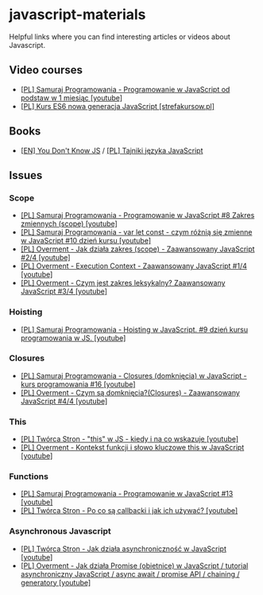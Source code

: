 # javascript-materials
Helpful links where you can find interesting articles or videos about Javascript.

## Video courses
* [[PL] Samuraj Programowania - Programowanie w JavaScript od podstaw w 1 miesiąc [youtube]](https://www.youtube.com/playlist?list=PLTs20Q-BTEMPRSzhrlAuu7yus1BuOLVrS)
* [[PL] Kurs ES6 nowa generacja JavaScript [strefakursow.pl]](https://strefakursow.pl/kursy/programowanie/kurs_es6_nowa_generacja_javascript.html)

## Books
* [[EN] You Don't Know JS](https://github.com/getify/You-Dont-Know-JS) / [[PL] Tajniki języka JavaScript](https://helion.pl/search?qa=&serwisyall=0&szukaj=Tajniki+j%25EAzyka+JavaScript&wprzed=0&wprzyg=0&wsprzed=1&wyczerp=0)

## Issues

### Scope
* [[PL] Samuraj Programowania - Programowanie w JavaScript #8 Zakres zmiennych (scope) [youtube]](https://www.youtube.com/watch?v=aFRigWN4sOQ)
* [[PL] Samuraj Programowania - var let const - czym różnią się zmienne w JavaScript #10 dzień kursu [youtube]](https://youtu.be/zC1kHsUUOIE)
* [[PL] Overment - Jak działa zakres (scope) - Zaawansowany JavaScript #2/4 [youtube]](https://youtu.be/41WCKu3dHNU)
* [[PL] Overment - Execution Context - Zaawansowany JavaScript #1/4 [youtube]](https://youtu.be/Hb0RG60gwh8)
* [[PL] Overment - Czym jest zakres leksykalny? Zaawansowany JavaScript #3/4 [youtube]](https://youtu.be/7a-1-8Rtah4)

### Hoisting
* [[PL] Samuraj Programowania - Hoisting w JavaScript. #9 dzień kursu programowania w JS. [youtube]](https://www.youtube.com/watch?v=9E5a6j8IIn4)

### Closures
* [[PL] Samuraj Programowania - Closures (domknięcia) w JavaScript - kurs programowania #16 [youtube]](https://youtu.be/YvJY6z6Xwr4) 
* [[PL] Overment - Czym są domknięcia?(Closures) - Zaawansowany JavaScript #4/4 [youtube]](https://youtu.be/wINRm5v3Lu8)

### This
* [[PL] Twórca Stron - "this" w JS - kiedy i na co wskazuje [youtube]](https://youtu.be/y2H2uwLNWB4)
* [[PL] Overment - Kontekst funkcji i słowo kluczowe this w JavaScript [youtube]](https://youtu.be/QTDXSUnS1dc)

### Functions
* [[PL] Samuraj Programowania - Programowanie w JavaScript #13 [youtube]](https://youtu.be/pfK16DU1sQs)
* [[PL] Twórca Stron - Po co są callbacki i jak ich używać? [youtube]](https://youtu.be/HMfJNMOf9Bc)

### Asynchronous Javascript
* [[PL] Twórca Stron - Jak działa asynchroniczność w JavaScript [youtube]](https://youtu.be/MD1euJQQkLQ)
* [[PL] Overment - Jak działa Promise (obietnice) w JavaScript / tutorial asynchroniczny JavaScript / async await / promise API / chaining / generatory [youtube]](https://www.youtube.com/playlist?list=PLjHmWifVUNMLOfSdeSSEGgSXebPXL7Z3Q)


